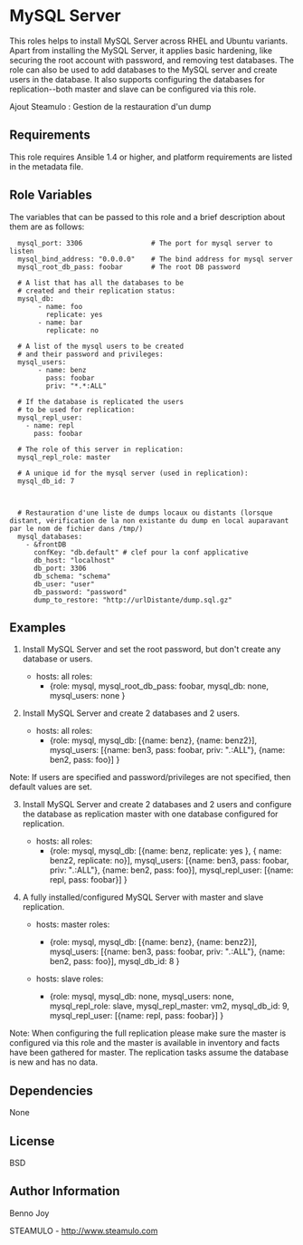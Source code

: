 MySQL Server
============

This roles helps to install MySQL Server across RHEL and Ubuntu variants.
Apart from installing the MySQL Server, it applies basic hardening, like
securing the root account with password, and removing test databases. The role
can also be used to add databases to the MySQL server and create users in the
database. It also supports configuring the databases for replication--both
master and slave can be configured via this role.


Ajout Steamulo : Gestion de la restauration d'un dump

Requirements
------------

This role requires Ansible 1.4 or higher, and platform requirements are listed
in the metadata file.

Role Variables
--------------

The variables that can be passed to this role and a brief description about
them are as follows:

      mysql_port: 3306                 # The port for mysql server to listen
      mysql_bind_address: "0.0.0.0"    # The bind address for mysql server
      mysql_root_db_pass: foobar       # The root DB password

      # A list that has all the databases to be
      # created and their replication status:
      mysql_db:                                 
           - name: foo
             replicate: yes
           - name: bar
             replicate: no

      # A list of the mysql users to be created
      # and their password and privileges:
      mysql_users:                              
           - name: benz
             pass: foobar
             priv: "*.*:ALL"

      # If the database is replicated the users
      # to be used for replication:
      mysql_repl_user:                          
        - name: repl
          pass: foobar

      # The role of this server in replication:
      mysql_repl_role: master

      # A unique id for the mysql server (used in replication):
      mysql_db_id: 7
      
      
      
      # Restauration d'une liste de dumps locaux ou distants (lorsque distant, vérification de la non existante du dump en local auparavant par le nom de fichier dans /tmp/)
      mysql_databases:
        - &frontDB
          confKey: "db.default" # clef pour la conf applicative
          db_host: "localhost"
          db_port: 3306
          db_schema: "schema"
          db_user: "user"
          db_password: "password"
          dump_to_restore: "http://urlDistante/dump.sql.gz"

Examples
--------

1) Install MySQL Server and set the root password, but don't create any
database or users.

      - hosts: all
        roles:
        - {role: mysql, mysql_root_db_pass: foobar, mysql_db: none, mysql_users: none }

2) Install MySQL Server and create 2 databases and 2 users.

      - hosts: all
        roles:
         - {role: mysql, mysql_db: [{name: benz},
                                    {name: benz2}],
            mysql_users: [{name: ben3, pass: foobar, priv: "*.*:ALL"},
                          {name: ben2, pass: foo}] }

Note: If users are specified and password/privileges are not specified, then
default values are set.

3) Install MySQL Server and create 2 databases and 2 users and configure the
database as replication master with one database configured for replication.

      - hosts: all
        roles:
         - {role: mysql, mysql_db: [{name: benz, replicate: yes },
                                    { name: benz2, replicate: no}], 
                         mysql_users: [{name: ben3, pass: foobar, priv: "*.*:ALL"},
                                       {name: ben2, pass: foo}],
                         mysql_repl_user: [{name: repl, pass: foobar}] }

4) A fully installed/configured MySQL Server with master and slave
replication.

      - hosts: master
        roles:
         - {role: mysql, mysql_db: [{name: benz}, {name: benz2}],
                         mysql_users: [{name: ben3, pass: foobar, priv: "*.*:ALL"},
                                       {name: ben2, pass: foo}],
                         mysql_db_id: 8 }

      - hosts: slave
        roles:
         - {role: mysql, mysql_db: none, mysql_users: none,
                  mysql_repl_role: slave, mysql_repl_master: vm2,
                  mysql_db_id: 9, mysql_repl_user: [{name: repl, pass: foobar}] }

Note: When configuring the full replication please make sure the master is
configured via this role and the master is available in inventory and facts
have been gathered for master. The replication tasks assume the database is
new and has no data.


Dependencies
------------

None

License
-------

BSD

Author Information
------------------

Benno Joy

STEAMULO - http://www.steamulo.com

